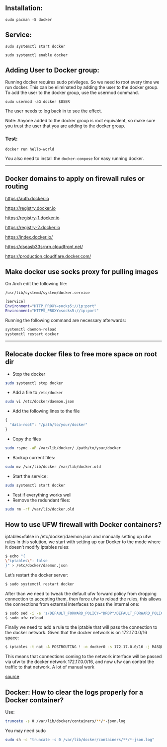 ## Installation:
```
sudo pacman -S docker
```

## Service:
```
sudo systemctl start docker
```

```
sudo systemctl enable docker
```
## Adding User to Docker group:
Running docker requires sudo privileges. So we need to root every time we run docker. This can be eliminated by adding the user to the docker group. To add the user to the docker group, use the usermod command.

```
sudo usermod -aG docker $USER
```
The user needs to log back in to see the effect.

Note: Anyone added to the docker group is root equivalent, so make sure you trust the user that you are adding to the docker group.


### Test:
```
docker run hello-world
```


You also need to install the `docker-compose` for easy running docker.

---
##  Docker domains to apply on firewall rules or routing
https://auth.docker.io

https://registry.docker.io

https://registry-1.docker.io

https://registry-2.docker.io

https://index.docker.io/

https://dseasb33srnrn.cloudfront.net/

https://production.cloudflare.docker.com/


## Make docker use socks proxy for pulling images

On Arch edit the following file:
```
/usr/lib/systemd/system/docker.service
```

```bash
[Service]
Environment="HTTP_PROXY=socks5://ip:port"
Environment="HTTPS_PROXY=socks5://ip:port"
```

Running the following command are necessary afterwards:

```bash
systemctl daemon-reload
systemctl restart docker
```
---

## Relocate docker files to free more space on root dir

- Stop the docker
```bash
sudo systemctl stop docker
```
- Add a file to `/etc/docker`

```bash
sudo vi /etc/docker/daemon.json
```
- Add the following lines to the file

```javascript
{
  "data-root": "/path/to/your/docker"
}
```
- Copy the files
```bash
sudo rsync -aP /var/lib/docker/ /path/to/your/docker
```

- Backup current files:
```bash
sudo mv /var/lib/docker /var/lib/docker.old
```
- Start the service:
```bash
sudo systemctl start docker
```
- Test if everything works well
- Remove the redundant files:
```bash
sudo rm -rf /var/lib/docker.old
```








## How to use UFW firewall with Docker containers?

iptables=false in /etc/docker/daemon.json and manually setting up ufw rules
In this solution, we start with setting up our Docker to the mode where it doesn’t modify iptables rules:


```bash
$ echo "{
\"iptables\": false
}" > /etc/docker/daemon.json
```
Let’s restart the docker server:

```bash
$ sudo systemctl restart docker
```
After than we need to tweak the default ufw forward policy from dropping connection to accepting them, then force ufw to reload the rules, this allows the connections from external interfaces to pass the internal one: 

```bash
$ sudo sed -i -e 's/DEFAULT_FORWARD_POLICY="DROP"/DEFAULT_FORWARD_POLICY="ACCEPT"/g' /etc/default/ufw
$ sudo ufw reload
```
Finally we need to add a rule to the iptable that will pass the connection to the docker network. Given that the docker network is on 172.17.0.0/16 space:

```bash
$ iptables -t nat -A POSTROUTING ! -o docker0 -s 172.17.0.0/16 -j MASQUERADE
```
This means that connections coming to the network interface will be passed via ufw to the docker network 172.17.0.0/16, and now ufw can control the traffic to that network. A lot of manual work

[source](https://blog.jarrousse.org/2023/03/18/how-to-use-ufw-firewall-with-docker-containers/)


## Docker: How to clear the logs properly for a Docker container?
Use:
```bash
truncate -s 0 /var/lib/docker/containers/**/*-json.log
```
You may need sudo
```bash
sudo sh -c "truncate -s 0 /var/lib/docker/containers/**/*-json.log"
```
